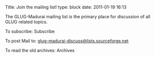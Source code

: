 Title: Join the mailing list!
type: block
date: 2011-01-19 16:13

The GLUG-Madurai mailing list is the primary place for discussion of all GLUG related topics.

To subscribe: Subscribe

To post Mail to:
glug-madurai-discuss@lists.sourceforge.net

To read the old archives: Archives
